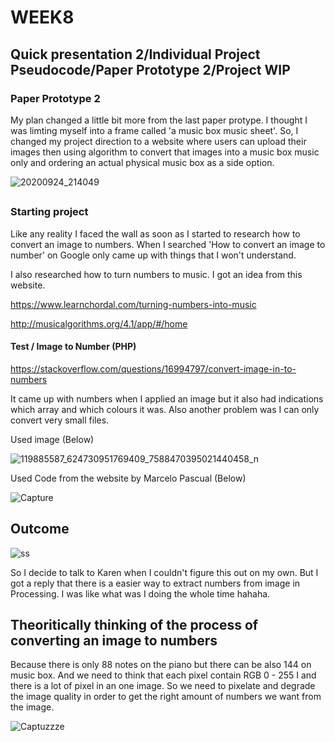 # WEEK8

## Quick presentation 2/Individual Project Pseudocode/Paper Prototype 2/Project WIP

### Paper Prototype 2

My plan changed a little bit more from the last paper protype. I thought I was limting myself into a frame called 'a music box music sheet'. So, I changed my project direction to a website where users can upload their images then using algorithm to convert that images into a music box music only and ordering an actual physical music box as a side option.


![20200924_214049](https://user-images.githubusercontent.com/68723268/94145600-24048380-feb6-11ea-9862-d4866fa12864.gif)

##

### Starting project

Like any reality I faced the wall as soon as I started to research how to convert an image to numbers. When I searched 'How to convert an image to number' on Google only came up with things that I won't understand.

I also researched how to turn numbers to music. I got an idea from this website.

https://www.learnchordal.com/turning-numbers-into-music

http://musicalgorithms.org/4.1/app/#/home

#### Test /  Image to Number (PHP)

https://stackoverflow.com/questions/16994797/convert-image-in-to-numbers


It came up with numbers when I applied an image but it also had indications which array and which colours it was. Also another problem was I can only convert very small files.

Used image (Below)

![119885587_624730951769409_7588470395021440458_n](https://user-images.githubusercontent.com/68723268/94150168-28cc3600-febc-11ea-9052-0ba92aa87f43.jpg)


Used Code from the website by Marcelo Pascual (Below)

![Capture](https://user-images.githubusercontent.com/68723268/94150681-ccb5e180-febc-11ea-94b5-6ad3a408fd6c.JPG)

## Outcome

![ss](https://user-images.githubusercontent.com/68723268/94150888-0dadf600-febd-11ea-8815-01fd95189c34.JPG)

So I decide to talk to Karen when I couldn't figure this out on my own. But I got a reply that there is a easier way to extract numbers from image in Processing. I was like what was I doing the whole time hahaha.

## Theoritically thinking of the process of converting an image to numbers

Because there is only 88 notes on the piano but there can be also 144 on music box.
And we need to think that each pixel contain RGB 0 - 255 I and there is a lot of pixel in an one image.
So we need to pixelate and degrade the image quality in order to get the right amount of numbers we want from the image.


![Captuzzze](https://user-images.githubusercontent.com/68723268/94152072-83ff2800-febe-11ea-8bb7-5fcd3db4b06e.JPG)
